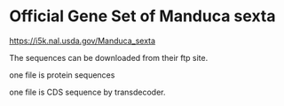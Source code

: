 # Official Gene Set of Manduca sexta

https://i5k.nal.usda.gov/Manduca_sexta

The sequences can be downloaded from their ftp site.

one file is protein sequences

one file is CDS sequence by transdecoder.

